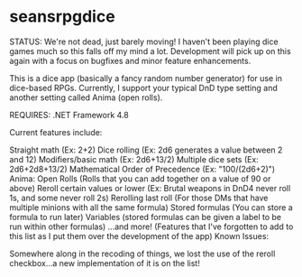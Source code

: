# seansrpgdice
STATUS: We're not dead, just barely moving! I haven't been playing dice games much so this falls off my mind a lot. Development will pick up on this again with a focus on bugfixes and minor feature enhancements.

This is a dice app (basically a fancy random number generator) for use in dice-based RPGs. Currently, I support your typical DnD type setting and another setting called Anima (open rolls).

REQUIRES: .NET Framework 4.8

Current features include:

Straight math (Ex: 2+2)
Dice rolling (Ex: 2d6 generates a value between 2 and 12)
Modifiers/basic math (Ex: 2d6+13/2)
Multiple dice sets (Ex: 2d6+2d8+13/2)
Mathematical Order of Precedence (Ex: "100/(2d6+2)")
Anima: Open Rolls (Rolls that you can add together on a value of 90 or above)
Reroll certain values or lower (Ex: Brutal weapons in DnD4 never roll 1s, and some never roll 2s)
Rerolling last roll (For those DMs that have multiple minions with all the same formula)
Stored formulas (You can store a formula to run later)
Variables (stored formulas can be given a label to be run within other formulas)
...and more! (Features that I've forgotten to add to this list as I put them over the development of the app)
Known Issues:

Somewhere along in the recoding of things, we lost the use of the reroll checkbox...a new implementation of it is on the list!
